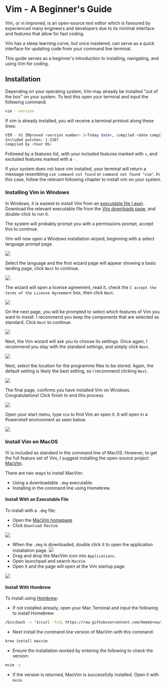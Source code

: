 #  Vim - A Beginner's Guide

Vim, or vi improved, is an open-source text editor which is favoured by experienced many engineers and developers due to its minimal interface and features that allow for fast coding.

Vim has a steep learning curve, but once mastered, can serve as a quick interface for updating code from your command line terminal. 

This guide serves as a beginner's introduction to installing, navigating, and using Vim for coding. 

## Installation

Depending on your operating system, Vim may already be installed "out of the box" on your system. To test this open your terminal and input the following command:


````sh
vim --version
````

If vim is already installed, you will receive a terminal printout along these lines:

````sh
VIM - Vi IMproved <version number> (<Today date>, compiled <date compiled> <time compiled>)
Included patches: 1-2167
Compiled by <Your OS>
````
Followed by a features list, with your included features marked with `+`, and excluded features marked with a `-`.

If your system does not have vim installed, your terminal will return a message resembling `vim command not found` or `command not found "vim"`. 
In this case, follow the relevant following chapter to install vim on your system. 

### Installing Vim in Windows

In Windows, it is easiest to install Vim from an [executable file (.exe)](https://www.techtarget.com/whatis/definition/executable-file-exe-file). 
Download the relevant executable file from the [Vim downloads page](https://www.vim.org/download.php), and double-click to run it. 

The system will  probably prompt you with a permissions prompt, accept this to continue. 

Vim will now open a Windows installation wizard, beginning with a select language prompt page. 

![](images/vim-language-prompt.png)

Select the language and the first wizard page will appear showing a basic landing page, click `Next` to continue.

![](images/vim-wizard-page-1.png)

The wizard will open a license agreement, read it, check the `I accept the terms of the License Agreement` box, then click `Next`.

![](images/vim-wizard-page-2.png)

On the next page, you will be prompted to select which features of Vim you want to install. I recommend you keep the components that are selected as standard. Click `Next` to continue. 

![](images/vim-wizard-page-3.png)

Next, the Vim wizard will ask you to choose its settings. Once again, I recommend you stay with the standard settings, and simply click `Next`.

![](images/vim-wizard-page-4.png)

Next, select the location for the programme files to be stored. Again, the default setting is likely the best setting, so I recommend clicking `Next`.

![](images/vim-wizard-page-5.png)

The final page, confirms you have installed Vim on Windows. Congratulations! Click finish to end this process.

![](images/vim-wizard-last-page.png)

Open your start menu, type `Vim` to find Vim an open it. It will open in a Powershell environment as seen below.

![](images/windows-vim-open.png)

### Install Vim on MacOS

Vi is included as standard in the command line of MacOS. However, to get the full feature set of Vim, I suggest installing the open-source project [MacVim](https://macvim.org/).

There are two ways to install MacVim: 

- Using a downloadable `.dmg` executable.
- Installing in the command line using Homebrew. 

#### Install With an Executable File

To install with a `.dmg` file: 

- Open the [MacVim homepage](https.://macvim.org/)
- Click `Download MacVim`.

![](images/macvim-page.png)

- When the `.dmg` is downloaded, double click it to open the application installation page.
![](images/macvim-install.png)
- Drag and drop the MacVim icon into `Applications`.
- Open launchpad and search `MacVim`.
- Open it and the page will open at the Vim startup page.

![](./images/macvim-open.png)

#### Install With Hombrew

To install using [Hombrew](https://brew.sh/):

- If not installed already, open your Mac Terminal and input the following to install Homebrew:

````sh
/bin/bash -c "$(curl -fsSL https://raw.githubusercontent.com/Homebrew/install/HEAD/install.sh)"
````

- Next install the command line version of MacVim with this command:

````sh
brew install macvim
````

- Ensure the installation worked by entering the following to check the version: 

````sh
mvim -v
````

- If the version is returned, MacVim is successfully installed. Open it with `mvim`.

